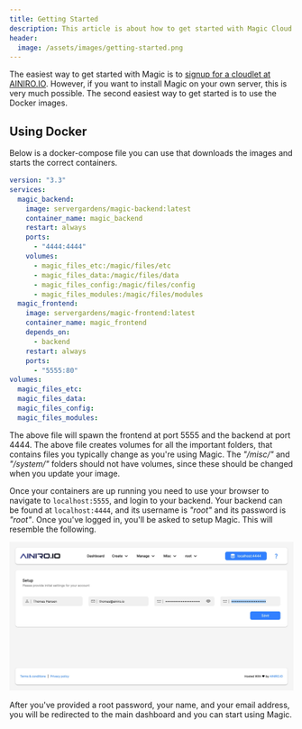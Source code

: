 ```yaml
---
title: Getting Started
description: This article is about how to get started with Magic Cloud and start leveraging its Low-Code and No-Code features
header:
  image: /assets/images/getting-started.png
---
```


The easiest way to get started with Magic is to [signup for a cloudlet at AINIRO.IO](https://ainiro.io). However, if you want to install Magic on your own server, this is very much possible. The second easiest way to get started is to use the Docker images.

## Using Docker

Below is a docker-compose file you can use that downloads the images and starts the correct containers.

```yaml
version: "3.3"
services:
  magic_backend:
    image: servergardens/magic-backend:latest
    container_name: magic_backend
    restart: always
    ports:
      - "4444:4444"
    volumes:
      - magic_files_etc:/magic/files/etc
      - magic_files_data:/magic/files/data
      - magic_files_config:/magic/files/config
      - magic_files_modules:/magic/files/modules
  magic_frontend:
    image: servergardens/magic-frontend:latest
    container_name: magic_frontend
    depends_on:
      - backend
    restart: always
    ports:
      - "5555:80"
volumes:
  magic_files_etc:
  magic_files_data:
  magic_files_config:
  magic_files_modules:
```

The above file will spawn the frontend at port 5555 and the backend at port 4444. The above file creates volumes for all the important folders, that contains files you typically change as you're using Magic. The _"/misc/"_ and _"/system/"_ folders should not have volumes, since these should be changed when you update your image.

Once your containers are up running you need to use your browser to navigate to `localhost:5555`, and login to your backend. Your backend can be found at `localhost:4444`, and its username is _"root"_ and its password is _"root"_. Once you've logged in, you'll be asked to setup Magic. This will resemble the following.

![Initially configuring Magic](/images/setup-magic.jpeg)

After you've provided a root password, your name, and your email address, you will be redirected to the main dashboard and you can start using Magic.
